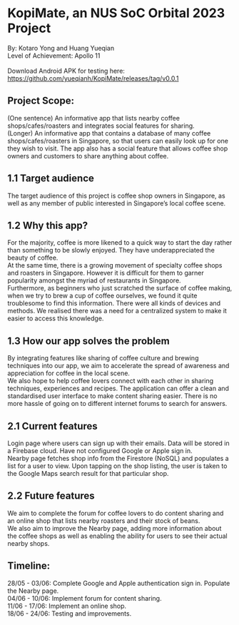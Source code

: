 # KopiMate, an NUS SoC Orbital 2023 Project
By: Kotaro Yong and Huang Yueqian\
Level of Achievement: Apollo 11\
\
Download Android APK for testing here: https://github.com/yueqianh/KopiMate/releases/tag/v0.0.1

## Project Scope:
(One sentence) An informative app that lists nearby coffee shops/cafes/roasters and integrates social features for sharing.\
(Longer) An informative app that contains a database of many coffee shops/cafes/roasters in Singapore, so that users can easily look up for one they wish to visit. The app also has a social feature that allows coffee shop owners and customers to share anything about coffee.

## 1.1 Target audience
The target audience of this project is coffee shop owners in Singapore, as well as any member of public interested in Singapore’s local coffee scene.

## 1.2 Why this app?
For the majority, coffee is more likened to a quick way to start the day rather than something to be slowly enjoyed. They have underappreciated the beauty of coffee.\
At the same time, there is a growing movement of specialty coffee shops and roasters in Singapore. However it is difficult for them to garner popularity amongst the myriad of restaurants in Singapore.\
Furthermore, as beginners who just scratched the surface of coffee making, when we try to brew a cup of coffee ourselves, we found it quite troublesome to find this information. There were all kinds of devices and methods. We realised there was a need for a centralized system to make it easier to access this knowledge.

## 1.3 How our app solves the problem
By integrating features like sharing of coffee culture and brewing techniques into our app, we aim to accelerate the spread of awareness and appreciation for coffee in the local scene.\
We also hope to help coffee lovers connect with each other in sharing techniques, experiences and recipes. The application can offer a clean and standardised user interface to make content sharing easier. There is no more hassle of going on to different internet forums to search for answers.

## 2.1 Current features
Login page where users can sign up with their emails. Data will be stored in a Firebase cloud. Have not configured Google or Apple sign in.\
Nearby page fetches shop info from the Firestore (NoSQL) and populates a list for a user to view. Upon tapping on the shop listing, the user is taken to the Google Maps search result for that particular shop.

## 2.2 Future features
We aim to complete the forum for coffee lovers to do content sharing and an online shop that lists nearby roasters and their stock of beans.\
We also aim to improve the Nearby page, adding more information about the coffee shops as well as enabling the ability for users to see their actual nearby shops.

## Timeline:
28/05 - 03/06: Complete Google and Apple authentication sign in. Populate the Nearby page.\
04/06 - 10/06: Implement forum for content sharing.\
11/06 - 17/06: Implement an online shop.\
18/06 - 24/06: Testing and improvements.
